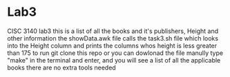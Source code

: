 # Lab3
CISC 3140 lab3
this is a list of all the books and it's publishers, Height and other information
the showData.awk file calls the task3.sh file which looks into the Height column and prints the columns whos height is less greater than 175
to run
git clone this repo
or you can dowlonad the file manully 
type "make" in the terminal and enter, and you will see a list of all the applicable books
there are no extra tools needed
 
